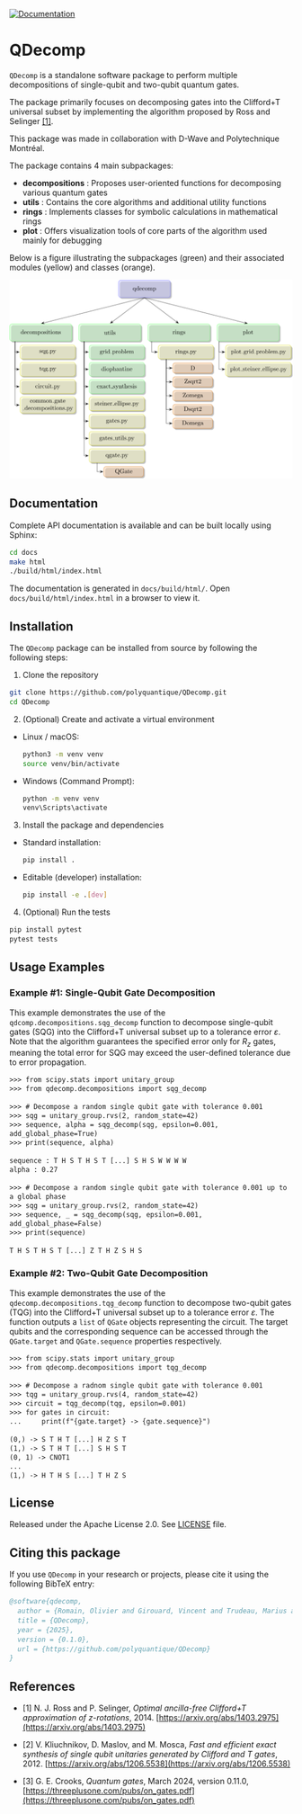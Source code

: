 [![Documentation](https://img.shields.io/badge/docs-readthedocs-blue.svg)](https://qdecomp.readthedocs.io/en/latest/)

# QDecomp
`QDecomp` is a standalone software package to perform multiple decompositions of single-qubit and two-qubit quantum gates.

The package primarily focuses on decomposing gates into the Clifford+T universal subset by implementing the algorithm proposed by Ross and Selinger [[1]](#ref1).

This package was made in collaboration with D-Wave and Polytechnique Montréal.

The package contains 4 main subpackages:
* **decompositions** : Proposes user-oriented functions for decomposing various quantum gates
* **utils** : Contains the core algorithms and additional utility functions
* **rings** : Implements classes for symbolic calculations in mathematical rings
* **plot** : Offers visualization tools of core parts of the algorithm used mainly for debugging

Below is a figure illustrating the subpackages (green) and their associated modules (yellow) and classes (orange). 

![Package Structure](https://github.com/polyquantique/QDecomp/raw/main/docs/source/_static/package_structure.svg)

## Documentation

Complete API documentation is available and can be built locally using Sphinx:

```bash
cd docs
make html
./build/html/index.html
```

The documentation is generated in `docs/build/html/`. Open `docs/build/html/index.html` in a browser to view it.

## Installation

The `QDecomp` package can be installed from source by following the following steps:

1. Clone the repository

```bash
git clone https://github.com/polyquantique/QDecomp.git
cd QDecomp
```

2. (Optional) Create and activate a virtual environment

- Linux / macOS:

    ```bash
    python3 -m venv venv
    source venv/bin/activate
    ```
- Windows (Command Prompt):

    ```bash
    python -m venv venv
    venv\Scripts\activate
    ```

3. Install the package and dependencies

- Standard installation:

    ```bash
    pip install .
    ```
- Editable (developer) installation:

    ```bash
    pip install -e .[dev]
    ```

4. (Optional) Run the tests

```bash
pip install pytest
pytest tests
```

## Usage Examples

### Example #1: Single-Qubit Gate Decomposition

This example demonstrates the use of the `qdcomp.decompositions.sqg_decomp` function to decompose single-qubit gates (SQG) into the Clifford+T universal subset up to a tolerance error $\varepsilon$. Note that the algorithm guarantees the specified error only for $R_z$ gates, meaning the total error for SQG may exceed the user-defined tolerance due to error propagation.   

```pycon
>>> from scipy.stats import unitary_group
>>> from qdecomp.decompositions import sqg_decomp

>>> # Decompose a random single qubit gate with tolerance 0.001
>>> sqg = unitary_group.rvs(2, random_state=42)
>>> sequence, alpha = sqg_decomp(sqg, epsilon=0.001, add_global_phase=True)
>>> print(sequence, alpha)

sequence : T H S T H S T [...] S H S W W W W
alpha : 0.27

>>> # Decompose a random single qubit gate with tolerance 0.001 up to a global phase
>>> sqg = unitary_group.rvs(2, random_state=42)
>>> sequence, _ = sqg_decomp(sqg, epsilon=0.001, add_global_phase=False)
>>> print(sequence)

T H S T H S T [...] Z T H Z S H S
```

### Example #2: Two-Qubit Gate Decomposition
This example demonstrates the use of the `qdecomp.decompositions.tqg_decomp` function to decompose two-qubit gates (TQG) into the Clifford+T universal subset up to a tolerance error $\varepsilon$. The function outputs a `list` of `QGate` objects representing the circuit. The target qubits and the corresponding sequence can be accessed through the `QGate.target` and `QGate.sequence` properties respectively.

```pycon
>>> from scipy.stats import unitary_group
>>> from qdecomp.decompositions import tqg_decomp

>>> # Decompose a radnom single qubit gate with tolerance 0.001
>>> tqg = unitary_group.rvs(4, random_state=42)
>>> circuit = tqg_decomp(tqg, epsilon=0.001)
>>> for gates in circuit:
...     print(f"{gate.target} -> {gate.sequence}")

(0,) -> S T H T [...] H Z S T
(1,) -> S T H T [...] S H S T
(0, 1) -> CNOT1
...
(1,) -> H T H S [...] T H Z S
```

## License

Released under the Apache License 2.0. See [LICENSE](LICENSE) file.

## Citing this package

If you use `QDecomp` in your research or projects, please cite it using the following BibTeX entry:

```bibtex
@software{qdecomp,
  author = {Romain, Olivier and Girouard, Vincent and Trudeau, Marius and Blais, Francis},
  title = {QDecomp},
  year = {2025},
  version = {0.1.0},
  url = {https://github.com/polyquantique/QDecomp}
}
```

## References

* <a id="ref1"></a> [1] N. J. Ross and P. Selinger, *Optimal ancilla-free Clifford+T approximation of z-rotations*, 2014. [https://arxiv.org/abs/1403.2975](https://arxiv.org/abs/1403.2975)

* [2] V. Kliuchnikov, D. Maslov, and M. Mosca, *Fast and efficient exact synthesis of single qubit unitaries generated by Clifford and T gates*, 2012. [https://arxiv.org/abs/1206.5538](https://arxiv.org/abs/1206.5538)

* [3] G. E. Crooks, *Quantum gates*, March 2024, version 0.11.0, [https://threeplusone.com/pubs/on_gates.pdf](https://threeplusone.com/pubs/on_gates.pdf)
